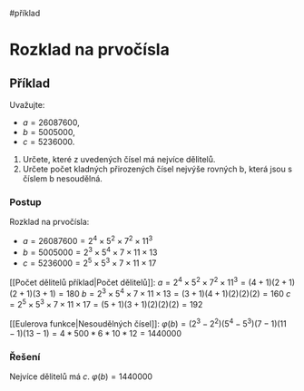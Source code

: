 #příklad 
# Rozklad na prvočísla
## Příklad
Uvažujte:
- $a = 26 087 600$,
- $b = 5 005 000$, 
- $c = 5 236 000$. 

1) Určete, které z uvedených čísel má nejvíce dělitelů.
2) Určete počet kladných přirozených čísel nejvýše rovných b, která jsou s číslem b nesoudělná.
### Postup
Rozklad na prvočísla:
- $a = 26 087 600= 2^4×5^2×7^2×11^3$
- $b = 5 005 000= 2^3×5^4×7×11×13$
- $c = 5 236 000= 2^5×5^3×7×11×17$

[[Počet dělitelů příklad|Počet dělitelů]]:
$a = 2^4×5^2×7^2×11^3 = (4+1)(2+1)(2+1)(3+1) = 180$
$b = 2^3×5^4×7×11×13 = (3+1)(4+1)(2)(2)(2) = 160$
$c = 2^5×5^3×7×11×17 = (5+1)(3+1)(2)(2)(2) = 192$

[[Eulerova funkce|Nesoudělných čísel]]:
$\varphi(b) = (2^3-2^2)(5^4-5^3)(7-1)(11-1)(13-1)=4*500*6*10*12=1 440 000$

### Řešení
Nejvíce dělitelů má $c$.
$\varphi(b) = 1 440 000$